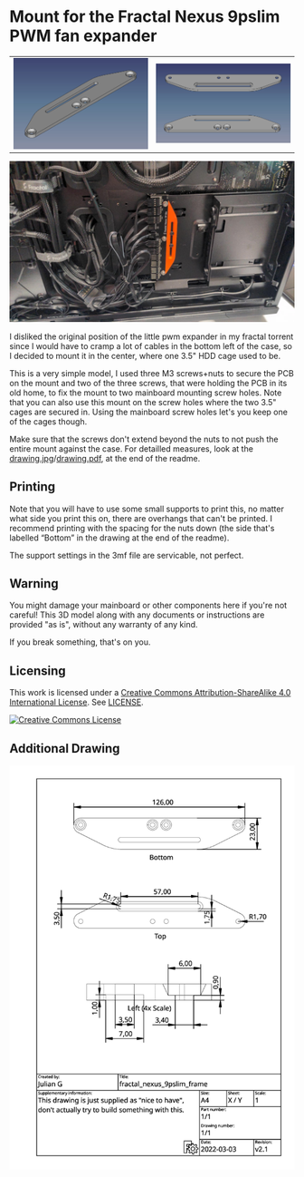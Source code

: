 # Mount for the Fractal Nexus 9pslim PWM fan expander

|||
|---|---|
| ![pic1.jpg](pic1.jpg) | ![pic2.jpg](pic2.jpg) |


![installed.jpg](installed.jpg)


I disliked the original position of the little pwm expander in my fractal
torrent since I would have to cramp a lot of cables in the bottom left of the case, so I decided to mount it in the center, where one 3.5" HDD cage used to be.

This is a very simple model, I used three M3 screws+nuts to secure the PCB on
the mount and two of the three screws, that were holding the PCB in its old
home, to fix the mount to two mainboard mounting screw holes.
Note that you can also use this mount on the screw holes where the two 3.5"
cages are secured in. Using the mainboard screw holes let's you keep one of the
cages though.

Make sure that the screws don't extend beyond the nuts to not push the entire
mount against the case.
For detailled measures, look at the
[drawing.jpg](drawing.jpg)/[drawing.pdf](drawing.pdf), at the end of the readme.

## Printing

Note that you will have to use some small supports to print this, no matter
what side you print this on, there are overhangs that can't be printed.
I recommend printing with the spacing for the nuts down (the side that's
labelled “Bottom” in the drawing at the end of the readme).

The support settings in the 3mf file are servicable, not perfect.


## Warning
You might damage your mainboard or other components here if you're not careful!
This 3D model along with any documents or instructions are provided "as is",
without any warranty of any kind.

If you break something, that's on you.


## Licensing

This work is licensed under a
[Creative Commons Attribution-ShareAlike 4.0 International License](http://creativecommons.org/licenses/by-sa/4.0/).
See [LICENSE](./LICENSE).

[![Creative Commons License](https://i.creativecommons.org/l/by-sa/4.0/88x31.png)](http://creativecommons.org/licenses/by-sa/4.0/)

## Additional Drawing

![drawing.jpg](drawing.jpg)
